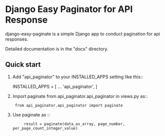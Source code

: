 Django Easy Paginator for API Response
=====

django-easy-paginate is a simple Django app to conduct pagination for api responses. 

Detailed documentation is in the "docs" directory.

Quick start
-----------

1. Add "api_paginator" to your INSTALLED_APPS setting like this::

    INSTALLED_APPS = [
        ...
        'api_paginator',
    ]

2. Import paginate from api_paginator.api_paginator in views.py as::

		from api_paginator.api_paginator import paginate

3. Use paginate as ::
            
            result = paginate(data_as_array, page_number, per_page_count_integer_value)
